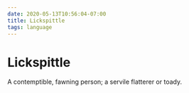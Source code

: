 ```yaml
---
date: 2020-05-13T10:56:04-07:00
title: Lickspittle
tags: language
---
```


# Lickspittle

A contemptible, fawning person; a servile flatterer or toady.
